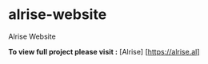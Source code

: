 # alrise-website
Alrise Website

**To view full project please visit :** [Alrise] [https://alrise.al]
